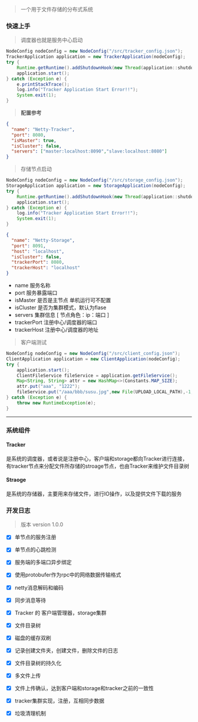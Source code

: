 > 一个用于文件存储的分布式系统


### 快速上手
> 调度器也就是服务中心启动

```java
NodeConfig nodeConfig = new NodeConfig("/src/tracker_config.json");
TrackerApplication application = new TrackerApplication(nodeConfig);
try {
    Runtime.getRuntime().addShutdownHook(new Thread(application::shutdown));
    application.start();
} catch (Exception e) {
    e.printStackTrace();
    log.info("Tracker Application Start Error!!");
    System.exit(1);
}
```
> **配置参考**

```json
{
  "name": "Netty-Tracker",
  "port": 8080,
  "isMaster": true,
  "isCluster": false,
  "servers": ["master:localhost:8090","slave:localhost:8080"]
}
```

> 存储节点启动

```java
NodeConfig nodeConfig = new NodeConfig("/src/storage_config.json");
StorageApplication application = new StorageApplication(nodeConfig);
try {
    Runtime.getRuntime().addShutdownHook(new Thread(application::shutdown));
    application.start();
} catch (Exception e) {
    log.info("Tracker Application Start Error!!");
    System.exit(1);
}
```
```json
{
  "name": "Netty-Storage",
  "port": 8091,
  "host": "localhost",
  "isCluster": false,
  "trackerPort": 8080,
  "trackerHost": "localhost"
}
```

- name	服务名称
- port	服务暴露端口
- isMaster	是否是主节点	单机运行可不配置
- isCluster	是否为集群模式，默认为flase
- servers		集群信息 [ 节点角色：ip：端口 ]
- trackerPort	注册中心/调度器的端口
- trackerHost	注册中心/调度器的地址

> 客户端测试

```java
NodeConfig nodeConfig = new NodeConfig("/src/client_config.json");
ClientApplication application = new ClientApplication(nodeConfig);
try {
    application.start();
    ClientFileService fileService = application.getFileService();
    Map<String, String> attr = new HashMap<>(Constants.MAP_SIZE);
    attr.put("aaa", "1222");
    fileService.put("/aaa/bbb/susu.jpg",new File(UPLOAD_LOCAL_PATH),-1,attr);
} catch (Exception e) {
    throw new RuntimeException(e);
}
```

---

### 系统组件
#### Tracker
是系统的调度器，或者说是注册中心，客户端和storage都向Tracker进行连接，有tracker节点来分配文件所存储的stroage节点，也由Tracker来维护文件目录树
#### Straoge
是系统的存储器，主要用来存储文件，进行IO操作，以及提供文件下载的服务
### 开发日志
> 版本 version 1.0.0

- [x] 单节点的服务注册
- [x] 单节点的心跳检测
- [x] 服务端的多端口异步绑定
- [x] 使用protobufer作为rpc中的网络数据传输格式
- [x]  netty消息解码和编码
- [x] 同步消息等待
- [x] Tracker 的 客户端管理器，storage集群
- [x] 文件目录树
- [x] 磁盘的缓存双刷
- [x] 记录创建文件夹，创建文件，删除文件的日志
- [x] 文件目录树的持久化
- [x] 多文件上传
- [x] 文件上传确认，达到客户端和storage和tracker之前的一致性
- [x] tracker集群实现，注册，互相同步数据
- [x] 垃圾清理机制



